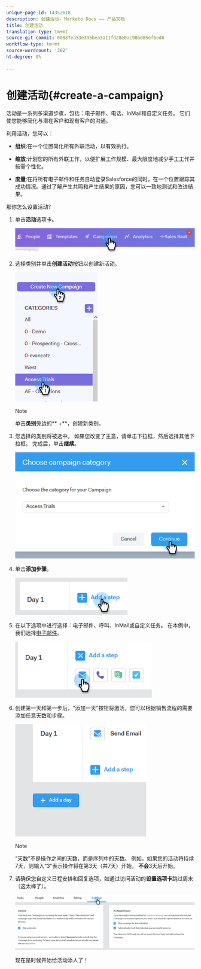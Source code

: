 ```yaml
---
unique-page-id: 14352618
description: 创建活动- Marketo Docs —— 产品文档
title: 创建活动
translation-type: tm+mt
source-git-commit: 00887ea53e395bea3a11fd28e0ac98b085ef6ed8
workflow-type: tm+mt
source-wordcount: '302'
ht-degree: 0%

---
```



# 创建活动{#create-a-campaign}

活动是一系列多渠道步骤，包括：电子邮件、电话、InMail和自定义任务。 它们使您能够简化与潜在客户和现有客户的沟通。

利用活动，您可以：

* **组织**:在一个位置简化所有外联活动，以有效执行。

* **缩放**:计划您的所有外联工作，以便扩展工作规模、最大限度地减少手工工作并按需个性化。
* **度量**:在将所有电子邮件和任务自动登录Salesforce的同时，在一个位置跟踪其成功情况。通过了解产生共鸣和产生结果的原因，您可以一致地测试和改进结果。

那你怎么设置活动?

1. 单击&#x200B;**活动**&#x200B;选项卡。

   ![](assets/one-1.png)

1. 选择类别并单击&#x200B;**创建活动**&#x200B;按钮以创建新活动。

   ![](assets/two-1.png)

   >[!NOTE]
   >
   >单击&#x200B;**类别**&#x200B;旁边的** +**，创建新类别。

1. 您选择的类别将被选中。 如果您改变了主意，请单击下拉框，然后选择其他下拉框。 完成后，单击&#x200B;**继续**。

   ![](assets/three-1.png)

1. 单击&#x200B;**添加步骤**。

   ![](assets/four-1.png)

1. 在以下选项中进行选择：电子邮件、呼叫、InMail或自定义任务。 在本例中，我们选择[电子邮件](http://docs.marketo.com/display/DOCS/Campaign+Step+Types#CampaignStepTypes-Email)。

   ![](assets/five-1.png)

1. 创建第一天和第一步后，“添加一天”按钮将激活，您可以根据销售流程的需要添加任意天数和步骤。

   ![](assets/six.png)

   >[!NOTE]
   >
   >“天数”不是操作之间的天数，而是序列中的天数。 例如，如果您的活动将持续7天，则输入“3”表示操作将在第3天（共7天）开始， **不会**3天后开始。

1. 请确保您自定义日程安排和回复选项，如通过访问活动的&#x200B;**设置选项卡**&#x200B;跳过周末（这太棒了）。

   ![](assets/seven.png)

   现在是时候开始给活动添人了！

